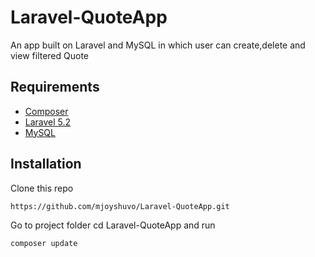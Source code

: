 # Laravel-QuoteApp


An app built on Laravel and MySQL in which user can create,delete and view filtered Quote

<h2>Requirements</h2>
<ul>
  <li><a href="https://getcomposer.org/doc/00-intro.md#globally">Composer</a></li>
  <li><a href="https://laravel.com/docs/5.2">Laravel 5.2</a></li>
  <li><a href="https://www.mysql.com/">MySQL</a></li>
</ul>

<h2>Installation</h2>

Clone this repo

`https://github.com/mjoyshuvo/Laravel-QuoteApp.git`

Go to project folder cd Laravel-QuoteApp and run

`composer update`
